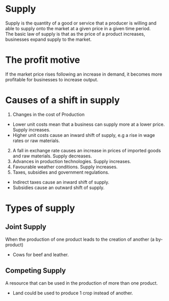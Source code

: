 # Supply #

Supply is the quantity of a good or service that a producer is willing and able to supply onto the market at a given price in a given time period.  
The basic law of supply is that as the price of a product increases, businesses expand supply to the market.

# The profit motive #
If the market price rises following an increase in demand, it becomes more profitable for businesses to increase output.

# Causes of a shift in supply #
1. Changes in the cost of Production
  - Lower unit costs mean that a business can supply more at a lower price. Supply increases.
  - Higher unit costs cause an inward shift of supply, e.g a rise in wage rates or raw materials.
2. A fall in exchange rate causes an increase in prices of imported goods and raw materials. Supply decreases.
3. Advances in production technologies. Supply increases.
4. Favourable weather conditions. Supply increases.
5. Taxes, subsidies and government regulations.
  - Indirect taxes cause an inward shift of supply.
  - Subsidies cause an outward shift of supply.

# Types of supply #

## Joint Supply ##
When the production of one product leads to the creation of another (a by-product)
- Cows for beef and leather.

## Competing Supply ##
A resource that can be used in the production of more than one product.
- Land could be used to produce 1 crop instead of another.
